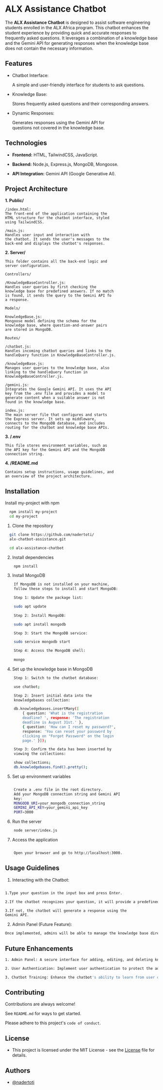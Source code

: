 
# ALX Assistance Chatbot

The **ALX Assistance Chatbot** is designed to assist software engineering students enrolled in the ALX Africa program. This chatbot enhances the student experience by providing quick and accurate responses to frequently asked questions. It leverages a combination of a knowledge base and the Gemini API for generating responses when the knowledge base does not contain the necessary information.


## Features

- Chatbot Interface:

    A simple and user-friendly interface for students 
    to ask questions.

- Knowledge Base:
    
    Stores frequently asked questions and their 
    corresponding answers.

- Dynamic Responses:
    
    Generates responses using the Gemini API for    
    questions not covered in the knowledge base.
    
## Technologies

- **Frontend:** HTML, TailwindCSS, JavaScript.

- **Backend:** Node.js, Express.js, MongoDB, Mongoose.

- **API Integration:** Gemini API (Google Generative AI).
## Project Architecture



**1. Public/**

    /index.html:
    The front-end of the application containing the 
    HTML structure for the chatbot interface, styled
    using TailwindCSS.
    
    /main.js:
    Handles user input and interaction with
    the chatbot. It sends the user's messages to the 
    back-end and displays the chatbot's responses.
**2. Server/**

    This folder contains all the back-end logic and    
    server configuration.

    Controllers/

    /KnowledgeBaseController.js:
    Handles user queries by first checking the  
    knowledge base for predefined answers. If no match
    is found, it sends the query to the Gemini API fo
    a response.

    Models/

    KnowledgeBase.js: 
    Mongoose model defining the schema for the
    knowledge base, where question-and-answer pairs 
    are stored in MongoDB.

    Routes/

    /chatbot.js:
    Handles incoming chatbot queries and links to the 
    handleQuery function in KnowledgeBaseController.js.

    /knowledgeBase.js:
    Manages user queries to the knowledge base, also  
    linking to the handleQuery function in 
    KnowledgeBaseController.js.

    /gemini.js:
    Integrates the Google Gemini API. It uses the API 
    key from the .env file and provides a model to 
    generate content when a suitable answer is not 
    found in the knowledge base.

    index.js:
    The main server file that configures and starts    
    the Express server. It sets up middleware, 
    connects to the MongoDB database, and includes 
    routing for the chatbot and knowledge base APIs.

**3. /.env**

    This file stores environment variables, such as    
    the API key for the Gemini API and the MongoDB 
    connection string.

**4. /README.md**

    Contains setup instructions, usage guidelines, and 
    an overview of the project architecture.
## Installation

Install my-project with npm

```bash
  npm install my-project
  cd my-project
```
1. Clone the repository
```bash
  git clone https://github.com/nadertoti/
  alx-chatbot-assistance.git

  cd alx-assistance-chatbot
```
2. Install dependencies
```bash
    npm install
```
3. Install MongoDB
```bash
    If MongoDB is not installed on your machine,  
    follow these steps to install and start MongoDB:

    Step 1: Update the package list:

    sudo apt update
    
    Step 2: Install MongoDB:

    sudo apt install mongodb

    Step 3: Start the MongoDB service:

    sudo service mongodb start

    Step 4: Access the MongoDB shell:
    
    mongo
```

4. Set up the knowledge base in MongoDB
```bash
    Step 1: Switch to the chatbot database:

    use chatbot;

    Step 2: Insert initial data into the 
    knowledgebases collection:

    db.knowledgebases.insertMany([
        { question: 'What is the registration 
        deadline? ', response: 'The registration    
        deadline is August 31st.' },
        { question: 'How can I reset my password?', 
        response: 'You can reset your password by 
        clicking on "Forgot Password" on the login 
        page.' }]);

    Step 3: Confirm the data has been inserted by   
    viewing the collections:

    show collections;
    db.knowledgebases.find().pretty();
```

5. Set up environment variables
```bash

    Create a .env file in the root directory.
    Add your MongoDB connection string and Gemini API  
    key:
    MONGODB_URI=your_mongodb_connection_string
    GEMINI_API_KEY=your_gemini_api_key
    PORT=3000
```

6. Run the server
```bash
    node server/index.js
```

7. Access the application
```bash

    Open your browser and go to http://localhost:3000.
```

## Usage Guidelines

1. Interacting with the Chatbot:
```bash

1.Type your question in the input box and press Enter.

2.If the chatbot recognizes your question, it will provide a predefined response from the knowledge base.

3.If not, the chatbot will generate a response using the 
Gemini API.
```
2. Admin Panel (Future Feature):
```bash
Once implemented, admins will be able to manage the knowledge base directly from a web interface.
```
## Future Enhancements
```bash
1. Admin Panel: A secure interface for adding, editing, and deleting knowledge base entries.

2. User Authentication: Implement user authentication to protect the admin panel.

3. Chatbot Training: Enhance the chatbot's ability to learn from user queries and improve response accuracy over time.
```
## Contributing

Contributions are always welcome!

See `README.md` for ways to get started.

Please adhere to this project's `code of conduct`.


## License

- This project is licensed under the MIT License - see the [License](https://choosealicense.com/licenses/mit/) file for details.


## Authors

- [@nadertoti](https://www.github.com/nadertoti)

